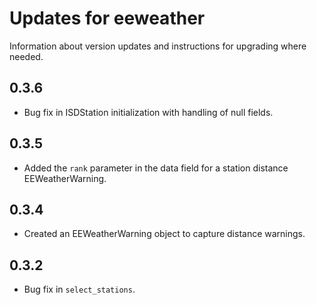 # Updates for eeweather

Information about version updates and instructions for upgrading where
needed.

## 0.3.6

* Bug fix in ISDStation initialization with handling of null fields.

## 0.3.5

* Added the `rank` parameter in the data field for a station distance EEWeatherWarning.

## 0.3.4

* Created an EEWeatherWarning object to capture distance warnings.

## 0.3.2

* Bug fix in `select_stations`.
